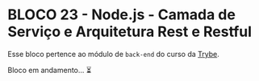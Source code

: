 # BLOCO 23 - Node.js - Camada de Serviço e Arquitetura Rest e Restful



Esse bloco pertence ao módulo de `back-end` do curso da [Trybe](https://www.betrybe.com/). 

Bloco em andamento... :hourglass_flowing_sand:
